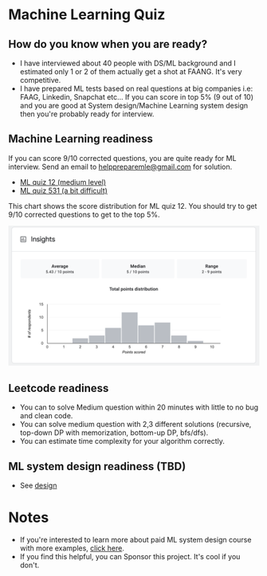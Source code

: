 # Machine Learning Quiz

## How do you know when you are ready?
* I have interviewed about 40 people with DS/ML background and I estimated only 1 or 2 of them actually get a shot at FAANG. It's very competitive. 
* I have prepared ML tests based on real questions at big companies i.e: FAAG, Linkedin, Snapchat etc... If you can score in top 5% (9 out of 10) and you are good at System design/Machine Learning system design then you're probably ready for interview. 

## Machine Learning readiness

If you can score 9/10 corrected questions, you are quite ready for ML interview. Send an email to helppreparemle@gmail.com for solution. 
* [ML quiz 12 (medium level)](https://forms.gle/aieiHULBTHRYpNH59)
* [ML quiz 531 (a bit difficult)](https://forms.gle/dLK8TE6NLoWNU1LV6)

This chart shows the score distribution for ML quiz 12. You should try to get 9/10 corrected questions to get to the top 5%. 

![Score distribution](images/score.png)

## Leetcode readiness
* You can to solve Medium question within 20 minutes with little to no bug and clean code. 
* You can solve medium question with 2,3 different solutions (recursive, top-down DP with memorization, bottom-up DP, bfs/dfs). 
* You can estimate time complexity for your algorithm correctly. 


## ML system design readiness (TBD)
* See [design](design.md)

# Notes
* If you're interested to learn more about paid ML system design course with more examples, [click here](course.md).
* If you find this helpful, you can Sponsor this project. It's cool if you don't. 

